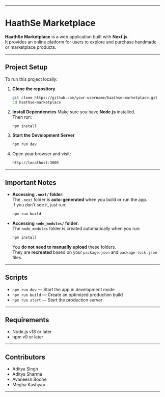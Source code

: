 
---

# HaathSe Marketplace

**HaathSe Marketplace** is a web application built with **Next.js**.  
It provides an online platform for users to explore and purchase handmade or marketplace products.

---

## Project Setup

To run this project locally:

1. **Clone the repository**
   ```bash
   git clone https://github.com/your-username/haathse-marketplace.git
   cd haathse-marketplace
   ```

2. **Install Dependencies**
   Make sure you have **Node.js** installed.  
   Then run:
   ```bash
   npm install
   ```

3. **Start the Development Server**
   ```bash
   npm run dev
   ```

4. Open your browser and visit:
   ```
   http://localhost:3000
   ```

---

## Important Notes

- **Accessing `.next/` folder**:  
  The `.next` folder is **auto-generated** when you build or run the app.  
  If you don't see it, just run:
  ```bash
  npm run build
  ```

- **Accessing `node_modules/` folder**:  
  The `node_modules` folder is created automatically when you run:
  ```bash
  npm install
  ```
  You **do not need to manually upload** these folders.  
  They are **recreated** based on your `package.json` and `package-lock.json` files.

---

## Scripts

- `npm run dev` — Start the app in development mode
- `npm run build` — Create an optimized production build
- `npm run start` — Start the production server

---

## Requirements

- Node.js v18 or later
- npm v9 or later

---

## Contributors

- Aditya Singh
- Aditya Sharma
- Avaneesh Bodhe
- Megha Kashyap

---
